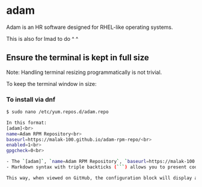 # adam
Adam is an HR software designed for RHEL-like operating systems.

This is also for Imad to do ^ ^

## Ensure the terminal is kept in full size

Note: Handling terminal resizing programmatically is not trivial.

To keep the terminal window in size:

### To install via dnf

```bash
$ sudo nano /etc/yum.repos.d/adam.repo

In this format:
[adam]<br>
name=Adam RPM Repository<br>
baseurl=https://malak-100.github.io/adam-rpm-repo/<br>
enabled=1<br>
gpgcheck=0<br>

- The `[adam]`, `name=Adam RPM Repository`, `baseurl=https://malak-100.github.io/adam-rpm-repo/`, `enabled=1`, and `gpgcheck=0` will each appear on a new line within the code block.
- Markdown syntax with triple backticks (```) allows you to present code or configuration blocks with each line maintaining its formatting.

This way, when viewed on GitHub, the configuration block will display as intended, with each setting on a separate line.



